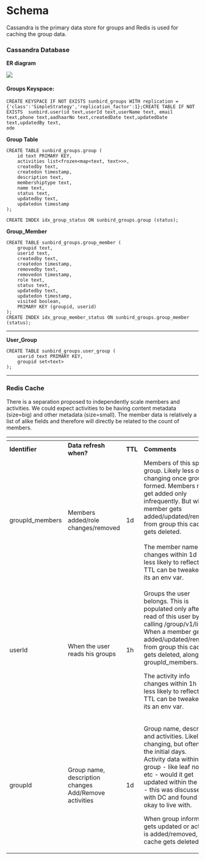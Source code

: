 # Schema

Cassandra is the primary data store for groups and Redis is used for caching the group data.

### **Cassandra** Database <a href="#database" id="database"></a>

**ER diagram**

![](../../../.gitbook/assets/sunbird\_groups.png)

#### Groups Keyspace:

```
CREATE KEYSPACE IF NOT EXISTS sunbird_groups WITH replication = {'class':'SimpleStrategy','replication_factor':1};CREATE TABLE IF NOT EXISTS  sunbird.user(id text,userId text,userName text, email text,phone text,aadhaarNo text,createdDate text,updatedDate text,updatedBy text,
ode
```

**Group Table**

```
CREATE TABLE sunbird_groups.group (
    id text PRIMARY KEY,
    activities list<frozen<map<text, text>>>,
    createdby text,
    createdon timestamp,
    description text,
    membershiptype text,
    name text,
    status text,
    updatedby text,
    updatedon timestamp
);

CREATE INDEX idx_group_status ON sunbird_groups.group (status);
```

**Group\_Member**

```
CREATE TABLE sunbird_groups.group_member (
    groupid text,
    userid text,
    createdby text,
    createdon timestamp,
    removedby text,
    removedon timestamp,
    role text,
    status text,
    updatedby text,
    updatedon timestamp,
    visited boolean,
    PRIMARY KEY (groupid, userid)
);
CREATE INDEX idx_group_member_status ON sunbird_groups.group_member (status);
```

***

**User\_Group**

```
CREATE TABLE sunbird_groups.user_group (
    userid text PRIMARY KEY,
    groupid set<text>
);
```

***

### **Redis Cache**

There is a separation proposed to independently scale members and activities. We could expect activities to be having content metadata (size=big) and other metadata (size=small). The member data is relatively a list of alike fields and therefore will directly be related to the count of members.

<table data-header-hidden><thead><tr><th width="180"></th><th></th><th width="70"></th><th></th></tr></thead><tbody><tr><td><strong>Identifier</strong></td><td><strong>Data refresh when?</strong></td><td><strong>TTL</strong></td><td><strong>Comments</strong></td></tr><tr><td>groupId_members</td><td>Members added/role changes/removed</td><td>1d</td><td>Members of this specific group. Likely less or no changing once group is formed. Members might get added only infrequently. But when a member gets added/updated/removed from group this cache gets deleted.<br><br>The member name changes within 1d is less likely to reflect. This TTL can be tweaked as its an env var.</td></tr><tr><td>userId</td><td>When the user reads his groups</td><td>1h</td><td><p>Groups the user belongs. This is populated only after a read of this user by calling /group/v1/list. When a member gets added/updated/removed from group this cache gets deleted, along with groupId_members.</p><p>The activity info changes within 1h is less likely to reflect. This TTL can be tweaked as its an env var.</p></td></tr><tr><td>groupId</td><td>Group name, description changes<br>Add/Remove activities</td><td>1d</td><td><p>Group name, description and activities. Likely less changing, but often in the initial days.<br>Activity data within a group - like leaf nodes etc - would it get updated within the TTL? - this was discussed with DC and found to be okay to live with.</p><p>When group information gets updated or activity is added/removed, this cache gets deleted.</p></td></tr></tbody></table>

